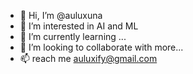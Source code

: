 - 👋 Hi, I’m @auluxuna
- 👀 I’m interested in AI and ML
- 🌱 I’m currently learning ...
- 💞️ I’m looking to collaborate with more...
- 📫 reach me auluxify@gmail.com

<!---
auluxuna/auluxuna is a ✨ special ✨ repository because its `README.md` (this file) appears on your GitHub profile.
You can click the Preview link to take a look at your changes.
--->
